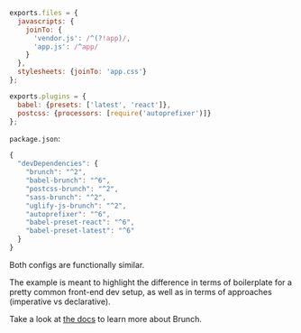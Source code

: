 ```js
exports.files = {
  javascripts: {
    joinTo: {
      'vendor.js': /^(?!app)/,
      'app.js': /^app/
    }
  },
  stylesheets: {joinTo: 'app.css'}
};

exports.plugins = {
  babel: {presets: ['latest', 'react']},
  postcss: {processors: [require('autoprefixer')]}
};
```

`package.json`:

```js
{
  "devDependencies": {
    "brunch": "^2",
    "babel-brunch": "^6",
    "postcss-brunch": "^2",
    "sass-brunch": "^2",
    "uglify-js-brunch": "^2",
    "autoprefixer": "^6",
    "babel-preset-react": "^6",
    "babel-preset-latest": "^6"
  }
}
```

Both configs are functionally similar.

The example is meant to highlight the difference in terms of boilerplate for a pretty common front-end dev setup, as well as in terms of approaches (imperative vs declarative).

Take a look at [the docs](/docs/getting-started.html) to learn more about Brunch.

